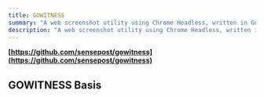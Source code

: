 ```yaml
---
title: GOWITNESS
summary: "A web screenshot utility using Chrome Headless, written in Go."
description: "A web screenshot utility using Chrome Headless, written in Go."
---
```


**[https://github.com/sensepost/gowitness](https://github.com/sensepost/gowitness)**

## GOWITNESS Basis



